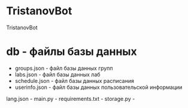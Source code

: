 # TristanovBot
TristanovBot

# db - файлы базы данных
 - groups.json - файл базы данных групп
 - labs.json - файл базы данных лаб
 - schedule.json - файл базы данных расписания
 - userinfo.json - файл базы данных пользовательской информации

lang.json - 
main.py - 
requirements.txt - 
storage.py - 
